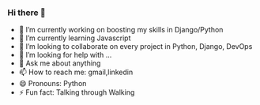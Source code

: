 ### Hi there 👋

<!--
**m9i/m9i** is a ✨ _special_ ✨ repository because its `README.md` (this file) appears on your GitHub profile.

Here are some ideas to get you started:
-->
- 🔭 I’m currently working on boosting my skills in Django/Python 
- 🌱 I’m currently learning Javascript
- 👯 I’m looking to collaborate on every project in Python, Django, DevOps 
- 🤔 I’m looking for help with ...
- 💬 Ask me about anything
- 📫 How to reach me: gmail,linkedin
- 😄 Pronouns: Python
- ⚡ Fun fact: Talking through Walking

